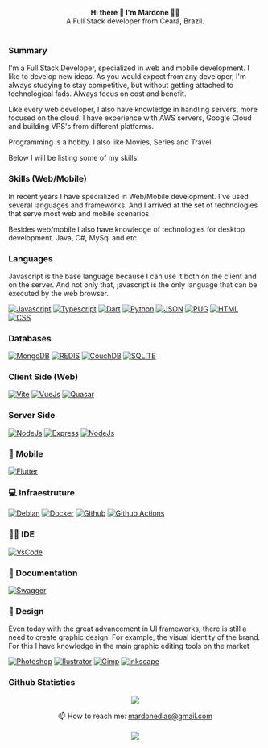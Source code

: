 <p align="center">
<strong> Hi there 👋 I'm Mardone 👨‍💻</strong> <br>
A Full Stack developer from Ceará, Brazil. <br><br>
</p>

<!--

BOTÕES: https://github.com/alexandresanlim/Badges4-README.md-Profile
BOTÕES GENÉRICOS: https://michaelcurrin.github.io/badge-generator/#/generic
[![????]()](#)

-->

### Summary
I'm a Full Stack Developer, specialized in web and mobile development. I like to develop new ideas. As you would expect from any developer, I'm always studying to stay competitive, but without getting attached to technological fads. Always focus on cost and benefit.

Like every web developer, I also have knowledge in handling servers, more focused on the cloud. I have experience with AWS servers, Google Cloud and building VPS's from different platforms.

Programming is a hobby. I also like Movies, Series and Travel.

Below I will be listing some of my skills:

<h3> Skills (Web/Mobile)</h3>
  <p>In recent years I have specialized in Web/Mobile development. I've used several languages and frameworks. And I arrived at the set of technologies that serve most  web and mobile scenarios.</p>
  <p>Besides web/mobile I also have knowledge of technologies for desktop development. Java, C#, MySql and etc.</p>
  
  ### Languages
  <p>Javascript is the base language because I can use it both on the client and on the server. And not only that, javascript is the only language that can be executed by the web browser.</p>
  
  [![Javascript](https://img.shields.io/badge/JavaScript-323330?style=for-the-badge&logo=javascript&logoColor=F7DF1E)](#)
  [![Typescript](https://img.shields.io/badge/TypeScript-007ACC?style=for-the-badge&logo=typescript&logoColor=white)](#)
  [![Dart](https://img.shields.io/badge/Dart-0175C2?style=for-the-badge&logo=dart&logoColor=white)](#)
  [![Python](https://img.shields.io/badge/Python-FFD43B?style=for-the-badge&logo=python&logoColor=blue)](#)
  [![JSON](https://img.shields.io/badge/json-5E5C5C?style=for-the-badge&logo=json&logoColor=white)](#)
  [![PUG](https://img.shields.io/badge/Pug-E3C29B?style=for-the-badge&logo=pug&logoColor=black)](#)
  [![HTML](https://img.shields.io/badge/HTML5-E34F26?style=for-the-badge&logo=html5&logoColor=white)](#)
  [![CSS](https://img.shields.io/badge/CSS3-1572B6?style=for-the-badge&logo=css3&logoColor=white)](#)  
  
  ### Databases
  [![MongoDB](https://img.shields.io/badge/MongoDB-4EA94B?style=for-the-badge&logo=mongodb&logoColor=white)](#)
  [![REDIS](https://img.shields.io/badge/redis-%23DD0031.svg?&style=for-the-badge&logo=redis&logoColor=white)](#)
  [![CouchDB](https://img.shields.io/badge/Couchbase-EA2328?style=for-the-badge&logo=couchbase&logoColor=white)](#)
  [![SQLITE](https://img.shields.io/badge/SQLite-07405E?style=for-the-badge&logo=sqlite&logoColor=white)](#)

  ### Client Side (Web)
  [![Vite](https://img.shields.io/badge/Vite-B73BFE?style=for-the-badge&logo=vite&logoColor=FFD62E)](#) 
  [![VueJs](https://img.shields.io/badge/Vue.js-35495E?style=for-the-badge&logo=vuedotjs&logoColor=4FC08D)](#)
  [![Quasar](https://img.shields.io/badge/Quasar-1976D2?style=for-the-badge&logo=quasar&logoColor=white)](#)
  
  ### Server Side
  [![NodeJs](https://img.shields.io/badge/Node.js-339933?style=for-the-badge&logo=nodedotjs&logoColor=white)](#) 
  [![Express](https://img.shields.io/badge/Express.js-000000?style=for-the-badge&logo=express&logoColor=white)](#)
  [![NodeJs](https://img.shields.io/badge/Nest.js-eb5bc2?style=for-the-badge&logo=nodedotjs&logoColor=white)](#)
  
  ### 📱 Mobile
  [![Flutter](https://img.shields.io/badge/Flutter-02569B?style=for-the-badge&logo=flutter&logoColor=white)](#)
  
  ### 💻 Infraestruture
  [![Debian](https://img.shields.io/badge/Debian-A81D33?style=for-the-badge&logo=debian&logoColor=white)](#)
  [![Docker](https://img.shields.io/badge/Docker-2CA5E0?style=for-the-badge&logo=docker&logoColor=white )](#) 
  [![Github](https://img.shields.io/badge/GitHub-100000?style=for-the-badge&logo=github&logoColor=white)](#)
  [![Github Actions](https://img.shields.io/badge/GitHub_Actions-2088FF?style=for-the-badge&logo=github-actions&logoColor=white)](#)  
  
  ### 👨‍💻 IDE
  [![VsCode](https://img.shields.io/badge/Visual_Studio_Code-0078D4?style=for-the-badge&logo=visual%20studio%20code&logoColor=white)](#)

  ### 📃 Documentation
  [![Swagger](https://img.shields.io/badge/Swagger-85EA2D?style=for-the-badge&logo=Swagger&logoColor=white)](#) 

  ### 🎨 Design
  <p>Even today with the great advancement in UI frameworks, there is still a need to create graphic design. For example, the visual identity of the brand.
    For this I have knowledge in the main graphic editing tools on the market</p>
  
  [![Photoshop](https://img.shields.io/badge/Adobe%20Photoshop-31A8FF?style=for-the-badge&logo=Adobe%20Photoshop&logoColor=black)](#)
  [![Ilustrator](https://img.shields.io/badge/Adobe%20Illustrator-FF9A00?style=for-the-badge&logo=adobe%20illustrator&logoColor=white)](#)
  [![Gimp](https://img.shields.io/badge/gimp-5C5543?style=for-the-badge&logo=gimp&logoColor=white)](#)
  [![inkscape](https://img.shields.io/badge/Inkscape-000000?style=for-the-badge&logo=Inkscape&logoColor=white)](#)

<!-- <details>
  <summary><h3> Skills (Desktop)</h3></summary>
  <p>soon</p>
</details> -->

### Github Statistics

<p align="center">
  <img src="https://github-profile-summary-cards.vercel.app/api/cards/profile-details?username=mardonedias&theme=vue"/>
</p>

<p align="center">
  📫 How to reach me: <a href="mailto:mardonedias@gmail.com">mardonedias@gmail.com</a> <br><br>
  <img src="https://komarev.com/ghpvc/?username=mardonedias&color=green&flat-square&label=PROFILE+VIEWS"/> <br>
</p>

<!--
[![willianrod's wakatime stats](https://github-readme-stats.vercel.app/api/wakatime?username=mardonedias)](https://github.com/anuraghazra/github-readme-stats)

**mardonedias/mardonedias** is a ✨ _special_ ✨ repository because its `README.md` (this file) appears on your GitHub profile.

Here are some ideas to get you started:

- 🌱 I’m currently learning ...
- 👯 I’m looking to collaborate on ...
- 🤔 I’m looking for help with ...
- 💬 Ask me about ...
- 📫 How to reach me: ...
- 😄 Pronouns: ...
- ⚡ Fun fact: ...
-->
